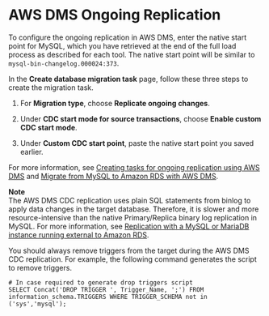 # AWS DMS Ongoing Replication<a name="chap-manageddatabases.mysql2rds.replication"></a>

To configure the ongoing replication in AWS DMS, enter the native start point for MySQL, which you have retrieved at the end of the full load process as described for each tool\. The native start point will be similar to `mysql-bin-changelog.000024:373`\.

In the **Create database migration task** page, follow these three steps to create the migration task\.

1. For **Migration type**, choose **Replicate ongoing changes**\.

1. Under **CDC start mode for source transactions**, choose **Enable custom CDC start mode**\.

1. Under **Custom CDC start point**, paste the native start point you saved earlier\.

For more information, see [Creating tasks for ongoing replication using AWS DMS](https://docs.aws.amazon.com/dms/latest/userguide/CHAP_Task.CDC.html) and [Migrate from MySQL to Amazon RDS with AWS DMS](https://aws.amazon.com/getting-started/hands-on/move-to-managed/migrate-my-sql-to-amazon-rds/)\.

**Note**  
The AWS DMS CDC replication uses plain SQL statements from binlog to apply data changes in the target database\. Therefore, it is slower and more resource\-intensive than the native Primary/Replica binary log replication in MySQL\. For more information, see [Replication with a MySQL or MariaDB instance running external to Amazon RDS](https://docs.aws.amazon.com/AmazonRDS/latest/UserGuide/MySQL.Procedural.Importing.External.Repl.html)\.

You should always remove triggers from the target during the AWS DMS CDC replication\. For example, the following command generates the script to remove triggers\.

```
# In case required to generate drop triggers script
SELECT Concat('DROP TRIGGER ', Trigger_Name, ';') FROM information_schema.TRIGGERS WHERE TRIGGER_SCHEMA not in ('sys','mysql');
```